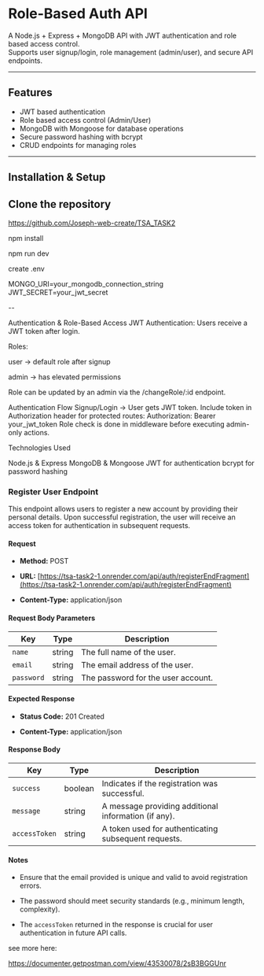 # Role-Based Auth API

A Node.js + Express + MongoDB API with JWT authentication and role based access control.  
Supports user signup/login, role management (admin/user), and secure API endpoints.

---

## Features

- JWT based authentication
- Role based access control (Admin/User)
- MongoDB with Mongoose for database operations
- Secure password hashing with bcrypt
- CRUD endpoints for managing roles

---

## Installation & Setup

## Clone the repository

https://github.com/Joseph-web-create/TSA_TASK2

npm install

npm run dev

create .env

MONGO_URI=your_mongodb_connection_string
JWT_SECRET=your_jwt_secret

--

Authentication & Role-Based Access
JWT Authentication: Users receive a JWT token after login.

Roles:

user → default role after signup

admin → has elevated permissions

Role can be updated by an admin via the /changeRole/:id endpoint.



Authentication Flow
Signup/Login → User gets JWT token.
Include token in Authorization header for protected routes:
Authorization: Bearer your_jwt_token
Role check is done in middleware before executing admin-only actions.

Technologies Used

Node.js & Express
MongoDB & Mongoose
JWT for authentication
bcrypt for password hashing





### Register User Endpoint

This endpoint allows users to register a new account by providing their personal details. Upon successful registration, the user will receive an access token for authentication in subsequent requests.

#### Request

- **Method:** POST
    
- **URL:** [https://tsa-task2-1.onrender.com/api/auth/registerEndFragment](https://tsa-task2-1.onrender.com/api/auth/registerEndFragment)
    
- **Content-Type:** application/json
    

#### Request Body Parameters

| Key | Type | Description |
| --- | --- | --- |
| `name` | string | The full name of the user. |
| `email` | string | The email address of the user. |
| `password` | string | The password for the user account. |

#### Expected Response

- **Status Code:** 201 Created
    
- **Content-Type:** application/json
    

#### Response Body

| Key | Type | Description |
| --- | --- | --- |
| `success` | boolean | Indicates if the registration was successful. |
| `message` | string | A message providing additional information (if any). |
| `accessToken` | string | A token used for authenticating subsequent requests. |

#### Notes

- Ensure that the email provided is unique and valid to avoid registration errors.
    
- The password should meet security standards (e.g., minimum length, complexity).
    
- The `accessToken` returned in the response is crucial for user authentication in future API calls.


see more here:

https://documenter.getpostman.com/view/43530078/2sB3BGGUnr

